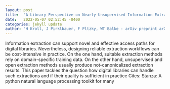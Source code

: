 ```yaml
---
layout: post
title:  "A Library Perspective on Nearly-Unsupervised Information Extraction Workflows in Digital Libraries"
date:   2022-05-07 02:52:45 -0400
categories: jekyll update
author: "H Kroll, J Pirklbauer, F Pltzky, WT Balke - arXiv preprint arXiv:2205.00716, 2022"
---
```

Information extraction can support novel and effective access paths for digital libraries. Nevertheless, designing reliable extraction workflows can be cost-intensive in practice. On the one hand, suitable extraction methods rely on domain-specific training data. On the other hand, unsupervised and open extraction methods usually produce not-canonicalized extraction results. This paper tackles the question how digital libraries can handle such extractions and if their quality is sufficient in practice Cites: Stanza: A python natural language processing toolkit for many